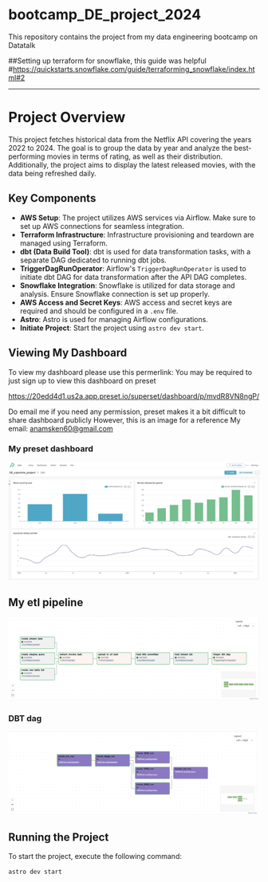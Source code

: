 # bootcamp_DE_project_2024
This repository contains the project from my data engineering bootcamp on Datatalk



##Setting up terraform for snowflake, this guide was helpful
#https://quickstarts.snowflake.com/guide/terraforming_snowflake/index.html#2



---

# Project Overview

This project fetches historical data from the Netflix API covering the years 2022 to 2024. The goal is to group the data by year and analyze the best-performing movies in terms of rating, as well as their distribution. Additionally, the project aims to display the latest released movies, with the data being refreshed daily.

## Key Components

- **AWS Setup**: The project utilizes AWS services via Airflow. Make sure to set up AWS connections for seamless integration.
- **Terraform Infrastructure**: Infrastructure provisioning and teardown are managed using Terraform.
- **dbt (Data Build Tool)**: dbt is used for data transformation tasks, with a separate DAG dedicated to running dbt jobs.
- **TriggerDagRunOperator**: Airflow's `TriggerDagRunOperator` is used to initiate dbt DAG for data transformation after the API DAG completes.
- **Snowflake Integration**: Snowflake is utilized for data storage and analysis. Ensure Snowflake connection is set up properly.
- **AWS Access and Secret Keys**: AWS access and secret keys are required and should be configured in a `.env` file.
- **Astro**: Astro is used for managing Airflow configurations.
- **Initiate Project**: Start the project using `astro dev start`.


## Viewing My Dashboard

To view my dashboard please use this permerlink:
You may be required to just sign up to view this dashboard on preset

https://20edd4d1.us2a.app.preset.io/superset/dashboard/p/mvdR8VN8ngP/

Do email me if you need any permission, preset makes it a bit difficult to share dashboard publicly
However, this is an image for a reference
My email: anamsken60@gmail.com


### My preset dashboard
![dashboard](dashboard.png)


## My etl pipeline
![etl_pipeline](etl_pipeline.png)

### DBT dag
![dbt_dag](dbt_dag.png)





## Running the Project

To start the project, execute the following command:

```bash
astro dev start

